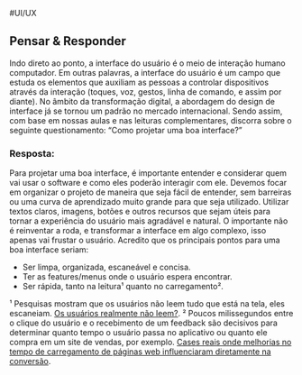 #UI/UX 
## Pensar & Responder

Indo direto ao ponto, a interface do usuário é o meio de interação humano computador. Em outras palavras, a interface do usuário é um campo que estuda os elementos que auxiliam as pessoas a controlar dispositivos através da interação (toques, voz, gestos, linha de comando, e assim por diante). No âmbito da transformação digital, a abordagem do design de interface já se tornou um padrão no mercado internacional. Sendo assim, com base em nossas aulas e nas leituras complementares, discorra sobre o seguinte questionamento: “Como projetar uma boa interface?”
### Resposta:
Para projetar uma boa interface, é importante entender e considerar quem vai usar o software e como eles poderão interagir com ele. Devemos focar em organizar o projeto de maneira que seja fácil de entender, sem barreiras ou uma curva de aprendizado muito grande para que seja utilizado. Utilizar textos claros, imagens, botões e outros recursos que sejam úteis para tornar a experiência do usuário mais agradável e natural. O importante não é reinventar a roda, e transformar a interface em algo complexo, isso apenas vai frustar o usuário. 
Acredito que os principais pontos para uma boa interface seriam:

- Ser limpa, organizada, escaneável e concisa.
- Ter as features/menus onde o usuário espera encontrar.
- Ser rápida, tanto na leitura¹ quanto no carregamento².

¹ Pesquisas mostram que os usuários não leem tudo que está na tela, eles escaneiam.
[Os usuários realmente não leem?](https://brasil.uxdesign.cc/os-usu%C3%A1rios-realmente-n%C3%A3o-leem-361c823a78a9). 
² Poucos milissegundos entre o clique do usuário e o recebimento de um feedback são decisivos para determinar quanto tempo o usuário passa no aplicativo ou quanto ele compra em um site de vendas, por exemplo.
[Cases reais onde melhorias no tempo de carregamento de páginas web influenciaram diretamente na conversão](https://lucasrenod.medium.com/cases-reais-onde-melhorias-no-tempo-de-carregamento-de-p%C3%A1ginas-web-influenciaram-diretamente-na-460c79eb5016).



